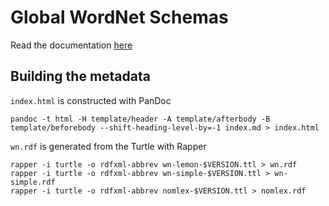 Global WordNet Schemas 
======================

Read the documentation [here](https://globalwordnet.github.io/schemas)


Building the metadata
---------------------

`index.html` is constructed with PanDoc

    pandoc -t html -H template/header -A template/afterbody -B template/beforebody --shift-heading-level-by=-1 index.md > index.html

`wn.rdf` is generated from the Turtle with Rapper

    rapper -i turtle -o rdfxml-abbrev wn-lemon-$VERSION.ttl > wn.rdf
    rapper -i turtle -o rdfxml-abbrev wn-simple-$VERSION.ttl > wn-simple.rdf
    rapper -i turtle -o rdfxml-abbrev nomlex-$VERSION.ttl > nomlex.rdf

